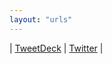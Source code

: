 ```yaml
---
layout: "urls"
---
```


| [TweetDeck](https://tweetdeck.twitter.com/) | [Twitter](https://twitter.com/) |

